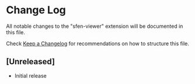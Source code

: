 # Change Log

All notable changes to the "sfen-viewer" extension will be documented in this file.

Check [Keep a Changelog](http://keepachangelog.com/) for recommendations on how to structure this file.

## [Unreleased]

- Initial release
